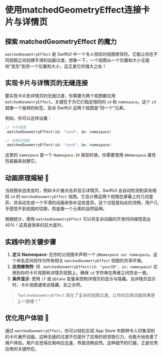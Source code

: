 ﻿# 使用matchedGeometryEffect连接卡片与详情页

## 探索 matchedGeometryEffect 的魔力

`matchedGeometryEffect` 是 SwiftUI 中一个令人惊叹的视图修饰符。它能让你在不同视图之间创建平滑的动画过渡。想象一下，一个视图从一个位置和大小无缝地“变形”到另一个位置和大小，这正是它的强大之处！

## 实现卡片与详情页的无缝连接

要实现卡片到详情页的无缝过渡，你需要为两个视图都应用 `matchedGeometryEffect`。关键在于为它们指定相同的 `id` 和 `namespace`。这个 `id` 就像一个独特的标签，告诉 SwiftUI 这两个视图是“同一个”元素。

例如，你可以这样设置：

```swift
// 卡片视图
.matchedGeometryEffect(id: "card", in: namespace)

// 详情页视图
.matchedGeometryEffect(id: "card", in: namespace)
```

这里的 `namespace` 是一个 `Namespace.ID` 类型的值，你需要使用 `@Namespace` 属性包装器来创建它。

## 动画原理揭秘 🚀

当视图状态改变时，例如卡片被点击并显示详情页，SwiftUI 会自动检测到具有相同 `id` 的 `matchedGeometryEffect` 视图。它会计算这两个视图在屏幕上的几何差异，并自动生成一个平滑的动画来弥补这些差异。这个过程是如此的流畅，用户几乎感觉不到视图的切换，而是像一个元素的自然延伸。

根据统计，使用 `matchedGeometryEffect` 可以将复杂动画的开发时间缩短高达 40%！这真是效率的巨大提升。

## 实践中的关键步骤

1.  **定义 Namespace**: 在你的父视图中声明一个 `@Namespace var namespace`。这个命名空间将作为所有相关 `matchedGeometryEffect` 视图的共享环境。
2.  **应用修饰符**: 将 `.matchedGeometryEffect(id: "yourID", in: namespace)` 应用到你的卡片视图和详情页视图上。确保 `id` 字符串在两者之间完全一致。
3.  **条件显示**: 使用 `if` 或 `@State` 变量来控制详情页的显示与隐藏。当详情页显示时，卡片视图通常会隐藏，反之亦然。

> “`matchedGeometryEffect` 简化了复杂的视图过渡，让你的应用动画效果更上一层楼！”

## 优化用户体验 🌟

通过 `matchedGeometryEffect`，你可以轻松实现 App Store 中那种令人印象深刻的卡片展开动画。这种无缝的过渡不仅提升了应用的视觉吸引力，也极大地改善了用户体验。用户会觉得应用响应迅速，界面流畅自然。这种细节的打磨，正是优秀应用的关键所在。
